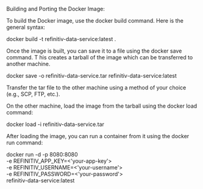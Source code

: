 Building and Porting the Docker Image:

To build the Docker image, use the docker build command. Here is the general syntax:

docker build -t refinitiv-data-service:latest .

Once the image is built, you can save it to a file using the docker save command. T
his creates a tarball of the image which can be transferred to another machine.

docker save -o refinitiv-data-service.tar refinitiv-data-service:latest

Transfer the tar file to the other machine using a method of your choice (e.g., SCP, FTP, etc.).

On the other machine, load the image from the tarball using the docker load command:

docker load -i refinitiv-data-service.tar

After loading the image, you can run a container from it using the docker run command:

docker run -d -p 8080:8080 \
  -e REFINITIV_APP_KEY=<'your-app-key'> \
  -e REFINITIV_USERNAME=<'your-username'> \
  -e REFINITIV_PASSWORD=<'your-password'> \
  refinitiv-data-service:latest
